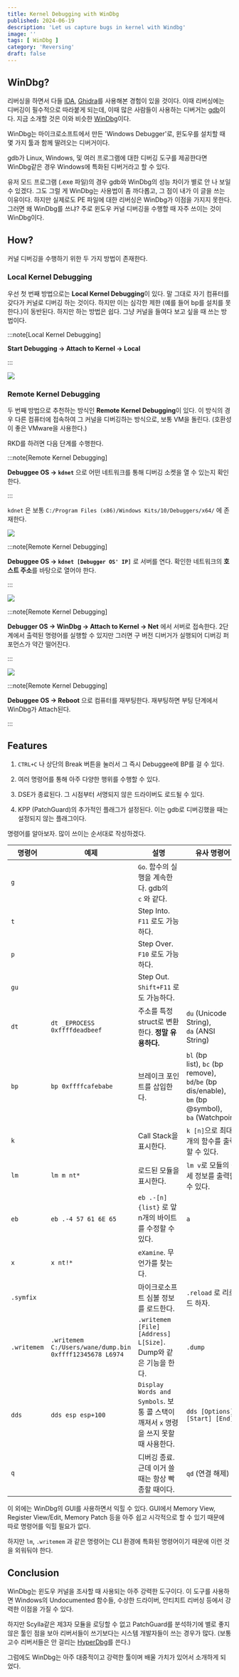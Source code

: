 ```yaml
---
title: Kernel Debugging with WinDbg
published: 2024-06-19
description: 'Let us capture bugs in kernel with Windbg'
image: ''
tags: [ WinDbg ]
category: 'Reversing'
draft: false 
---
```


## WinDbg?

리버싱을 하면서 다들 [IDA](https://hex-rays.com/), [Ghidra](https://www.ghidra-sre.org/)를 사용해본 경험이 있을 것이다. 이때 리버싱에는 디버깅이 필수적으로 따라붙게 되는데, 이때 많은 사람들이 사용하는 디버거는 [gdb](https://www.sourceware.org/gdb/)이다. 지금 소개할 것은 이와 비슷한 [WinDbg](https://learn.microsoft.com/ko-kr/windows-hardware/drivers/debugger/)이다.

WinDbg는 마이크로소프트에서 만든 'Windows Debugger'로, 윈도우를 설치할 때 몇 가지 툴과 함께 딸려오는 디버거이다.

gdb가 Linux, Windows, 및 여러 프로그램에 대한 디버깅 도구를 제공한다면 WinDbg같은 경우 Windows에 특화된 디버거라고 할 수 있다.

유저 모드 프로그램 (.exe 파일)의 경우 gdb와 WinDbg의 성능 차이가 별로 안 나 보일 수 있겠다. 그도 그럴 게 WinDbg는 사용법이 좀 까다롭고, 그 점이 내가 이 글을 쓰는 이유이다. 하지만 실제로도 PE 파일에 대한 리버싱은 WinDbg가 이점을 가지지 못한다. 그러면 왜 WinDbg를 쓰냐? 주로 윈도우 커널 디버깅을 수행할 때 자주 쓰이는 것이 WinDbg이다.

## How?

커널 디버깅을 수행하기 위한 두 가지 방법이 존재한다.

### Local Kernel Debugging

우선 첫 번째 방법으로는 **Local Kernel Debugging**이 있다. 말 그대로 자기 컴퓨터를 갖다가 커널로 디버깅 하는 것이다. 하지만 이는 심각한 제한 (예를 들어 bp를 설치를 못한다.)이 동반된다. 하지만 하는 방법은 쉽다. 그냥 커널을 들여다 보고 싶을 때 쓰는 방법이다.

:::note[Local Kernel Debugging]

**Start Debugging -> Attach to Kernel -> Local**

:::

<img src="/windbg/windbg.png">

### Remote Kernel Debugging

두 번째 방법으로 추천하는 방식인 **Remote Kernel Debugging**이 있다. 이 방식의 경우 다른 컴퓨터에 접속하여 그 커널을 디버깅하는 방식으로, 보통 VM을 돌린다. (호환성이 좋은 VMware을 사용한다.)

RKD를 하려면 다음 단계를 수행한다.

:::note[Remote Kernel Debugging]

**Debuggee OS -> `kdnet`** 으로 어떤 네트워크를 통해 디버깅 소켓을 열 수 있는지 확인한다. 

:::

`kdnet` 은 보통 `C:/Program Files (x86)/Windows Kits/10/Debuggers/x64/` 에 존재한다.

<img src="/windbg/kdnet.png">

:::note[Remote Kernel Debugging]

**Debuggee OS -> `kdnet [Debugger OS' IP]`** 로 서버를 연다. 확인한 네트워크의 **호스트 주소**를 바탕으로 열어야 한다.

:::

<img src="/windbg/kdnet_2.png">

:::note[Remote Kernel Debugging]

**Debugger OS -> WinDbg -> Attach to Kernel -> Net** 에서 서버로 접속한다. 2단계에서 출력된 명령어를 실행할 수 있지만 그러면 구 버전 디버거가 실행되어 디버깅 퍼포먼스가 약간 떨어진다.

:::

<img src="/windbg/kdnet_3.png">

:::note[Remote Kernel Debugging]

**Debuggee OS -> Reboot** 으로 컴퓨터를 재부팅한다. 재부팅하면 부팅 단계에서 WinDbg가 Attach된다.

:::

## Features

1. `CTRL+C` 나 상단의 Break 버튼을 눌러서 그 즉시 Debuggee에 BP를 걸 수 있다.

2. 여러 명령어를 통해 아주 다양한 행위를 수행할 수 있다.

3. DSE가 종료된다. 그 시점부터 서명되지 않은 드라이버도 로드될 수 있다.

4. KPP (PatchGuard)의 추가적인 플래그가 설정된다. 이는 gdb로 디버깅했을 때는 설정되지 않는 플래그이다.

명령어를 알아보자. 많이 쓰이는 순서대로 작성하겠다.

| 명령어         | 예제                                                      | 설명                                                              | 유사 명령어                                                                                            |
| ----------- | ------------------------------------------------------- | --------------------------------------------------------------- | ------------------------------------------------------------------------------------------------- |
| `g`         |                                                         | `Go`. 함수의 실행을 계속한다. gdb의 `c` 와 같다.                              |                                                                                                   |
| `t`         |                                                         | Step Into. `F11` 로도 가능하다.                                       |                                                                                                   |
| `p`         |                                                         | Step Over. `F10` 로도 가능하다.                                       |                                                                                                   |
| `gu`        |                                                         | Step Out. `Shift+F11` 로도 가능하다.                                  |                                                                                                   |
| `dt`        | `dt _EPROCESS 0xffffdeadbeef`                           | 주소를 특정 struct로 변환한다. **정말 유용하다.**                               | `du` (Unicode String), `da` (ANSI String)                                                         |
| `bp`        | `bp 0xffffcafebabe`                                     | 브레이크 포인트를 삽입한다.                                                 | `bl` (bp list), `bc` (bp remove), `bd`/`be` (bp dis/enable), `bm` (bp @symbol), `ba` (Watchpoint) |
| `k`         |                                                         | Call Stack을 표시한다.                                               | `k [n]`으로 최대 n개의 함수를 출력할 수 있다.                                                                    |
| `lm`        | `lm m nt*`                                              | 로드된 모듈을 표시한다.                                                   | `lm v`로 모듈의 상세 정보를 출력할 수 있다.                                                                      |
| `eb`        | `eb .-4 57 61 6E 65`                                    | `eb .-[n] {list}` 로 앞 n개의 바이트를 수정할 수 있다.                        | `a`                                                                                               |
| `x`         | `x nt!*`                                                | `eXamine`. 무언가를 찾는다.                                            |                                                                                                   |
| `.symfix`   |                                                         | 마이크로소프트 심볼 정보를 로드한다.                                            | `.reload` 로 리로드 하자.                                                                               |
| `.writemem` | `.writemem C:/Users/wane/dump.bin 0xffff12345678 L6974` | `.writemem [File] [Address] L[Size]`. Dump와 같은 기능을 한다.          | `.dump`                                                                                           |
| `dds`       | `dds esp esp+100`                                       | `Display Words and Symbols`. 보통 콜 스택이 깨져서 `x` 명령을 쓰지 못할 때 사용한다. | `dds [Options] [Start] [End]`                                                                     |
| `q`         |                                                         | 디버깅 종료. 근데 이거 쓸 때는 항상 빡종할 때이다.                                  | `qd` (연결 해제)                                                                                      |



이 외에는 WinDbg의 GUI를 사용하면서 익힐 수 있다. GUI에서 Memory View, Register View/Edit, Memory Patch 등을 아주 쉽고 시각적으로 할 수 있기 때문에 따로 명령어를 익힐 필요가 없다.

하지만 `lm`, `.writemem` 과 같은 명령어는 CLI 환경에 특화된 명령어이기 때문에 이런 것을 외워둬야 한다.

## Conclusion

WinDbg는 윈도우 커널을 조사할 때 사용되는 아주 강력한 도구이다. 이 도구를 사용하면 Windows의 Undocumented 함수들, 수상한 드라이버, 안티치트 리버싱 등에서 강력한 이점을 가질 수 있다.

하지만 Scylla같은 제3자 모듈을 로딩할 수 없고 PatchGuard를 분석하기에 별로 좋지 않은 툴인 점을 보아 리버서들이 쓰기보다는 시스템 개발자들이 쓰는 경우가 많다. (보통 고수 리버서들은 안 걸리는 [HyperDbg](https://hyperdbg.org/)를 쓴다.)

그럼에도 WinDbg는 아주 대중적이고 강력한 툴이며 배울 가치가 있어서 소개하게 되었다.
